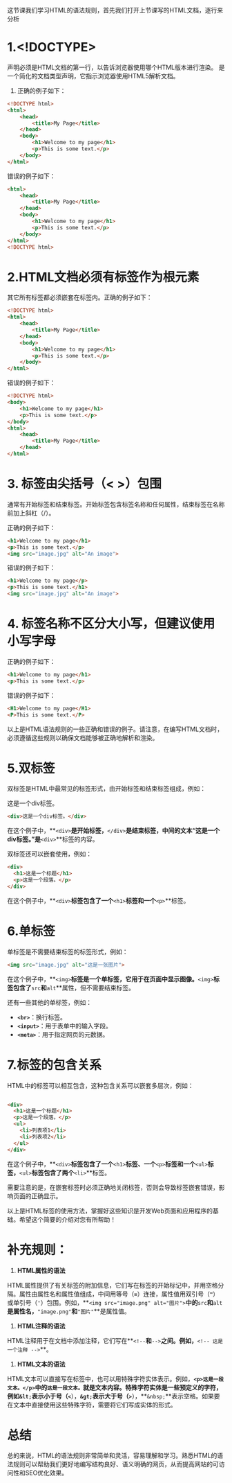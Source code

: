 这节课我们学习HTML的语法规则，首先我们打开上节课写的HTML文档，逐行来分析

# 1.<!DOCTYPE>

声明必须是HTML文档的第一行，以告诉浏览器使用哪个HTML版本进行渲染。<!DOCTYPE html> 是一个简化的文档类型声明，它指示浏览器使用HTML5解析文档。

1. 正确的例子如下：

```html
<!DOCTYPE html>
<html>
    <head>
        <title>My Page</title>
    </head>
    <body>
        <h1>Welcome to my page</h1>
        <p>This is some text.</p>
    </body>
</html>
```

错误的例子如下：

```html
<html>
    <head>
        <title>My Page</title>
    </head>
    <body>
        <h1>Welcome to my page</h1>
        <p>This is some text.</p>
    </body>
</html>
<!DOCTYPE html>

```

# 2.HTML文档必须有<html>标签作为根元素

其它所有标签都必须嵌套在<html>标签内。正确的例子如下：

```html
<!DOCTYPE html>
<html>
    <head>
        <title>My Page</title>
    </head>
    <body>
        <h1>Welcome to my page</h1>
        <p>This is some text.</p>
    </body>
</html>

```

错误的例子如下：

```html
<!DOCTYPE html>
<body>
    <h1>Welcome to my page</h1>
    <p>This is some text.</p>
</body>
<html>
    <head>
        <title>My Page</title>
    </head>
</html>

```

# 3. 标签由尖括号（< >）包围

通常有开始标签和结束标签。开始标签包含标签名称和任何属性，结束标签在名称前加上斜杠（/）。

正确的例子如下：

```html
<h1>Welcome to my page</h1>
<p>This is some text.</p>
<img src="image.jpg" alt="An image">
```

错误的例子如下：

```html
<h1>Welcome to my page</p>
<p>This is some text.</h1>
<img src="image.jpg" alt="An image">
```

# 4. 标签名称不区分大小写，但建议使用小写字母

   正确的例子如下：

```html
<h1>Welcome to my page</h1>
<p>This is some text.</p>
```

错误的例子如下：

```html
<H1>Welcome to my page</H1>
<P>This is some text.</P>
```

以上是HTML语法规则的一些正确和错误的例子。请注意，在编写HTML文档时，必须遵循这些规则以确保文档能够被正确地解析和渲染。

# 5.**双标签**

双标签是HTML中最常见的标签形式，由开始标签和结束标签组成，例如：
<div>这是一个div标签。</div>

```html
<div>这是一个div标签。</div>
```

在这个例子中，**`<div>`**是开始标签，**`</div>`**是结束标签，中间的文本“这是一个div标签。”是**`<div>`**标签的内容。

双标签还可以嵌套使用，例如：<div>

```html
<div>
  <h1>这是一个标题</h1>
  <p>这是一个段落。</p>
</div>
```

在这个例子中，**`<div>`**标签包含了一个**`<h1>`**标签和一个**`<p>`**标签。

# 6.单标签

单标签是不需要结束标签的标签形式，例如：

```html
<img src="image.jpg" alt="这是一张图片">
```

在这个例子中，**`<img>`**标签是一个单标签，它用于在页面中显示图像。**`<img>`**标签包含了**`src`**和**`alt`**属性，但不需要结束标签。

还有一些其他的单标签，例如：

- **`<br>`**：换行标签。
- **`<input>`**：用于表单中的输入字段。
- **`<meta>`**：用于指定网页的元数据。

# 7.标签的包含关系

HTML中的标签可以相互包含，这种包含关系可以嵌套多层次，例如：

```html

<div>
  <h1>这是一个标题</h1>
  <p>这是一个段落。</p>
  <ul>
    <li>列表项1</li>
    <li>列表项2</li>
  </ul>
</div>
```

在这个例子中，**`<div>`**标签包含了一个**`<h1>`**标签、一个**`<p>`**标签和一个**`<ul>`**标签，**`<ul>`**标签包含了两个**`<li>`**标签。

需要注意的是，在嵌套标签时必须正确地关闭标签，否则会导致标签嵌套错误，影响页面的正确显示。

以上是HTML标签的使用方法，掌握好这些知识是开发Web页面和应用程序的基础。希望这个简要的介绍对您有所帮助！

# 补充规则：

1. **HTML属性的语法**

HTML属性提供了有关标签的附加信息，它们写在标签的开始标记中，并用空格分隔。属性由属性名和属性值组成，中间用等号（**`=`**）连接，属性值用双引号（**`"`**）或单引号（**`'`**）包围。例如，**`<img src="image.png" alt="图片">`**中的**`src`**和**`alt`**是属性名，**`"image.png"`**和**`"图片"`**是属性值。

1. **HTML注释的语法**

HTML注释用于在文档中添加注释，它们写在**`<!--`**和**`-->`**之间。例如，**`<!-- 这是一个注释 -->`**。

1. **HTML文本的语法**

HTML文本可以直接写在标签中，也可以用特殊字符实体表示。例如，**`<p>这是一段文本。</p>`**中的**`这是一段文本。`**就是文本内容。特殊字符实体是一些预定义的字符，例如**`&lt;`**表示小于号（**`<`**），**`&gt;`**表示大于号（**`>`**），**`&nbsp;`**表示空格。如果要在文本中直接使用这些特殊字符，需要将它们写成实体的形式。

# 总结

总的来说，HTML的语法规则非常简单和灵活，容易理解和学习。熟悉HTML的语法规则可以帮助我们更好地编写结构良好、语义明确的网页，从而提高网站的可访问性和SEO优化效果。
